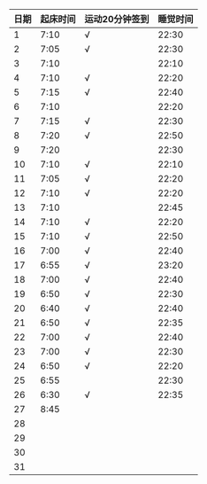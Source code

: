 日期|起床时间|运动20分钟签到|睡觉时间
:---------------|:---------------|:---------------|:---------------
1|7:10|√|22:30|
2|7:05|√|22:30|
3|7:10| |22:10|
4|7:10|√|22:20|
5|7:15|√|22:40|
6|7:10| |22:20|
7|7:15|√|22:30|
8|7:20|√|22:50|
9|7:20| |22:30|
10|7:10|√|22:10|
11|7:05|√|22:20|
12|7:10|√|22:20|
13|7:10| |22:45|
14|7:10|√|22:20|
15|7:10|√|22:50|
16|7:00|√|22:40|
17|6:55|√|23:20|
18|7:00|√|22:40|
19|6:50|√|22:30|
20|6:40|√|22:40|
21|6:50|√|22:35|
22|7:00|√|22:40|
23|7:00|√|22:30|
24|6:50|√|22:20|
25|6:55| |22:30|
26|6:30|√|22:35|
27|8:45| | |
28| | | |
29| | | |
30| | | |
31| | | |